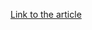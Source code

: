 [Link to the article](https://crowdstrike.com/blog/in-depth-analysis-of-the-ccleaner-backdoor-stage-2-dropper-and-its-payload/)
